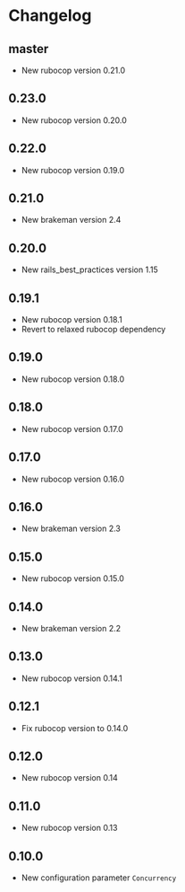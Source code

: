 # Changelog

## master

* New rubocop version 0.21.0

## 0.23.0

* New rubocop version 0.20.0

## 0.22.0

* New rubocop version 0.19.0

## 0.21.0

* New brakeman version 2.4

## 0.20.0

* New rails_best_practices version 1.15

## 0.19.1

* New rubocop version 0.18.1
* Revert to relaxed rubocop dependency

## 0.19.0

* New rubocop version 0.18.0

## 0.18.0

* New rubocop version 0.17.0

## 0.17.0

* New rubocop version 0.16.0

## 0.16.0

* New brakeman version 2.3

## 0.15.0

* New rubocop version 0.15.0

## 0.14.0

* New brakeman version 2.2

## 0.13.0

* New rubocop version 0.14.1

## 0.12.1

* Fix rubocop version to 0.14.0

## 0.12.0

* New rubocop version 0.14

## 0.11.0

* New rubocop version 0.13

## 0.10.0

* New configuration parameter `Concurrency`
